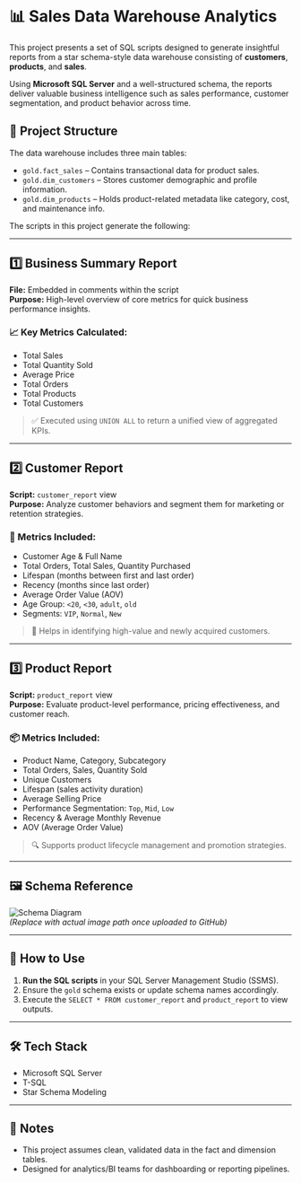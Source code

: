 
# 📊 Sales Data Warehouse Analytics

This project presents a set of SQL scripts designed to generate insightful reports from a star schema-style data warehouse consisting of **customers**, **products**, and **sales**.

Using **Microsoft SQL Server** and a well-structured schema, the reports deliver valuable business intelligence such as sales performance, customer segmentation, and product behavior across time.

## 📁 Project Structure

The data warehouse includes three main tables:

- `gold.fact_sales` – Contains transactional data for product sales.
- `gold.dim_customers` – Stores customer demographic and profile information.
- `gold.dim_products` – Holds product-related metadata like category, cost, and maintenance info.

The scripts in this project generate the following:

---

## 1️⃣ Business Summary Report

**File:** Embedded in comments within the script  
**Purpose:** High-level overview of core metrics for quick business performance insights.

### 📈 Key Metrics Calculated:

- Total Sales
- Total Quantity Sold
- Average Price
- Total Orders
- Total Products
- Total Customers

> ✅ Executed using `UNION ALL` to return a unified view of aggregated KPIs.

---

## 2️⃣ Customer Report

**Script:** `customer_report` view  
**Purpose:** Analyze customer behaviors and segment them for marketing or retention strategies.

### 🧩 Metrics Included:

- Customer Age & Full Name
- Total Orders, Total Sales, Quantity Purchased
- Lifespan (months between first and last order)
- Recency (months since last order)
- Average Order Value (AOV)
- Age Group: `<20`, `<30`, `adult`, `old`
- Segments: `VIP`, `Normal`, `New`

> 🎯 Helps in identifying high-value and newly acquired customers.

---

## 3️⃣ Product Report

**Script:** `product_report` view  
**Purpose:** Evaluate product-level performance, pricing effectiveness, and customer reach.

### 📦 Metrics Included:

- Product Name, Category, Subcategory
- Total Orders, Sales, Quantity Sold
- Unique Customers
- Lifespan (sales activity duration)
- Average Selling Price
- Performance Segmentation: `Top`, `Mid`, `Low`
- Recency & Average Monthly Revenue
- AOV (Average Order Value)

> 🔍 Supports product lifecycle management and promotion strategies.

---

## 🖼️ Schema Reference

![Schema Diagram](./path-to-your-image.png)  
*(Replace with actual image path once uploaded to GitHub)*

---

## 🚀 How to Use

1. **Run the SQL scripts** in your SQL Server Management Studio (SSMS).
2. Ensure the `gold` schema exists or update schema names accordingly.
3. Execute the `SELECT * FROM customer_report` and `product_report` to view outputs.

---

## 🛠️ Tech Stack

- Microsoft SQL Server
- T-SQL
- Star Schema Modeling

---

## 📌 Notes

- This project assumes clean, validated data in the fact and dimension tables.
- Designed for analytics/BI teams for dashboarding or reporting pipelines.
